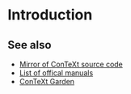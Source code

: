 # Introduction

## See also
- [Mirror of ConTeXt source code][1]
- [List of offical manuals][2]
- [ConTeXt Garden][3]

[1]: https://bitbucket.org/phg/context-mirror/
[2]: http://www.pragma-ade.com/overview.htm
[3]: https://wiki.contextgarden.net/
